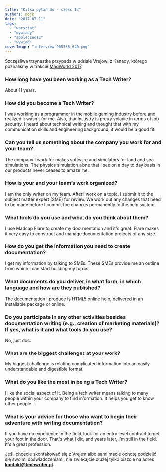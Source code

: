 ```yaml
---
title: "Kilka pytań do - część 13"
authors: mojk
date: "2017-07-11"
tags:
  - "warsztat"
  - "wywiady"
  - "spolecznosc"
  - "wywiad"
coverImage: "interview-905535_640.png"
---
```


Szczęśliwa trzynastka przypada w udziale Vrejowi z Kanady, którego poznaliśmy w
trakcie [MadWorld 2017](http://techwriter.pl/madworld-2017-relacja/).

<!--truncate-->

### How long have you been working as a Tech Writer?

About 11 years.

### How did you become a Tech Writer?

I was working as a programmer in the mobile gaming industry before and realized
it wasn't for me. Also, that industry is pretty volatile in terms of job
security. I heard about technical writing and thought that with my communication
skills and engineering background, it would be a good fit.

### Can you tell us something about the company you work for and your team?

The company I work for makes software and simulators for land and sea
simulations. The physics simulation alone that I see on a day to day basis in
our products never ceases to amaze me.

### How is your and your team’s work organized?

I am the only writer on my team. After I work on a topic, I submit it to the
subject matter expert (SME) for review. We work out any changes that need to be
made before I commit the changes permanently to the help system.

### What tools do you use and what do you think about them?

I use Madcap Flare to create my documentation and it's great. Flare makes it
very easy to construct and manage documentation projects of any size.

### How do you get the information you need to create documentation?

I get my information by talking to SMEs. These SMEs provide me an outline from
which I can start building my topics.

### What documents do you deliver, in what form, in which language and how are they published?

The documentation I produce is HTML5 online help, delivered in an installable
package or online.

### Do you participate in any other activities besides documentation writing (e.g., creation of marketing materials)? If yes, what is it and what tools do you use?

No, just doc.

### What are the biggest challenges at your work?

My biggest challenge is relating complicated information into an easily
understandable and digestible format.

### What do you like the most in being a Tech Writer?

I like the social aspect of it. Being a tech writer means talking to many people
within your company to find information. It helps you get to know other people.

### What is your advice for those who want to begin their adventure with writing documentation?

If you have no experience in the field, look for an entry level contract to get
your foot in the door. That's what I did, and years later, I'm still in the
field. It's a great profession.

Jeśli chcecie skontakować się z Vrejem albo sami macie ochotę podzielić się
swoimi doświadczeniami, nie zwlekajcie dłużej tylko piszcie na adres
[**kontakt@techwriter.pl**](mailto:kontakt@techwriter.pl).
